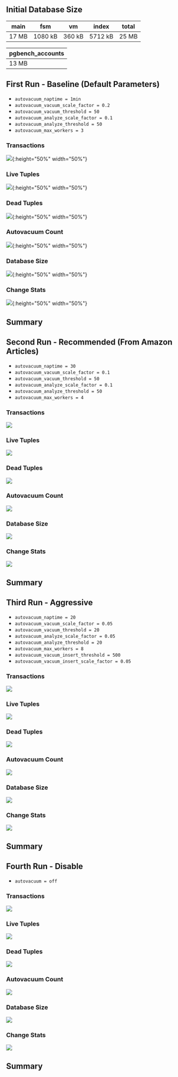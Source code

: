 
## Initial Database Size

|main   |   fsm   |   vm   |  index  | total
|-------|---------|--------|---------|-------
|17 MB  | 1080 kB | 360 kB | 5712 kB | 25 MB

|pgbench_accounts|
|----------------|
|13 MB           |

## First Run - Baseline (Default Parameters)
- `autovacuum_naptime = 1min`
- `autovacuum_vacuum_scale_factor = 0.2`
- `autovacuum_vacuum_threshold = 50`
- `autovacuum_analyze_scale_factor = 0.1`
- `autovacuum_analyze_threshold = 50`
- `autovacuum_max_workers = 3`

### Transactions
![](./images/baseline/transactions.png){:height="50%" width="50%"}
### Live Tuples
![](./images/baseline/live_tuples.png){:height="50%" width="50%"}
### Dead Tuples
![](./images/baseline/dead_tuples.png){:height="50%" width="50%"}
### Autovacuum Count
![](./images/baseline/autovacuum_count.png){:height="50%" width="50%"}
### Database Size
![](./images/baseline/database_size.png){:height="50%" width="50%"}
### Change Stats
![](./images/baseline/change_stats.png){:height="50%" width="50%"}

## Summary


## Second Run - Recommended (From Amazon Articles)
- `autovacuum_naptime = 30`
- `autovacuum_vacuum_scale_factor = 0.1`
- `autovacuum_vacuum_threshold = 50`
- `autovacuum_analyze_scale_factor = 0.1`
- `autovacuum_analyze_threshold = 50`
- `autovacuum_max_workers = 4`

### Transactions
![](./images/recommended/transactions.png)
### Live Tuples
![](./images/recommended/live_tuples.png)
### Dead Tuples
![](./images/recommended/dead_tuples.png)
### Autovacuum Count
![](./images/recommended/autovacuum_count.png)
### Database Size
![](./images/recommended/database_size.png)
### Change Stats
![](./images/recommended/change_stats.png)

## Summary


## Third Run - Aggressive
- `autovacuum_naptime = 20`
- `autovacuum_vacuum_scale_factor = 0.05`
- `autovacuum_vacuum_threshold = 20`
- `autovacuum_analyze_scale_factor = 0.05`
- `autovacuum_analyze_threshold = 20`
- `autovacuum_max_workers = 8`
- `autovacuum_vacuum_insert_threshold = 500`
- `autovacuum_vacuum_insert_scale_factor = 0.05`

### Transactions
![](./images/aggressive/transactions.png)
### Live Tuples
![](./images/aggressive/live_tuples.png)
### Dead Tuples
![](./images/aggressive/dead_tuples.png)
### Autovacuum Count
![](./images/aggressive/autovacuum_count.png)
### Database Size
![](./images/aggressive/database_size.png)
### Change Stats
![](./images/aggressive/change_stats.png)

## Summary

## Fourth Run - Disable
- `autovacuum = off`

### Transactions
![](./images/disabled/transactions.png)
### Live Tuples
![](./images/disabled/live_tuples.png)
### Dead Tuples
![](./images/disabled/dead_tuples.png)
### Autovacuum Count
![](./images/disabled/autovacuum_count.png)
### Database Size
![](./images/disabled/database_size.png)
### Change Stats
![](./images/disabled/change_stats.png)

## Summary